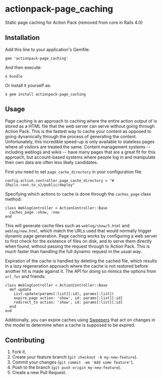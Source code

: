 actionpack-page_caching
=======================

Static page caching for Action Pack (removed from core in Rails 4.0)

Installation
------------

Add this line to your application's Gemfile:

    gem 'actionpack-page_caching'

And then execute:

    $ bundle

Or install it yourself as:

    $ gem install actionpack-page_caching

Usage
-----

Page caching is an approach to caching where the entire action output of is
stored as a HTML file that the web server can serve without going through
Action Pack. This is the fastest way to cache your content as opposed to going
dynamically through the process of generating the content. Unfortunately, this
incredible speed-up is only available to stateless pages where all visitors are
treated the same. Content management systems -- including weblogs and wikis --
have many pages that are a great fit for this approach, but account-based systems
where people log in and manipulate their own data are often less likely candidates.

First you need to set `page_cache_directory` in your configuration file:

	config.action_controller.page_cache_directory = "#{Rails.root.to_s}/public/deploy"

Specifying which actions to cache is done through the `caches_page` class method:

    class WeblogController < ActionController::Base
      caches_page :show, :new
    end

This will generate cache files such as `weblog/show/5.html` and
`weblog/new.html`, which match the URLs used that would normally trigger
dynamic page generation. Page caching works by configuring a web server to first
check for the existence of files on disk, and to serve them directly when found,
without passing the request through to Action Pack. This is much faster than
handling the full dynamic request in the usual way.

Expiration of the cache is handled by deleting the cached file, which results
in a lazy regeneration approach where the cache is not restored before another
hit is made against it. The API for doing so mimics the options from `url_for`
and friends:

    class WeblogController < ActionController::Base
      def update
        List.update(params[:list][:id], params[:list])
        expire_page action: 'show', id: params[:list][:id]
        redirect_to action: 'show', id: params[:list][:id]
      end
    end

Additionally, you can expire caches using [Sweepers](http://edgeapi.rubyonrails.org/classes/ActionController/Caching/Sweeping.html)
that act on changes in the model to determine when a cache is supposed to be expired.

Contributing
------------

1. Fork it.
2. Create your feature branch (`git checkout -b my-new-feature`).
3. Commit your changes (`git commit -am 'Add some feature'`).
4. Push to the branch (`git push origin my-new-feature`).
5. Create a new Pull Request.
